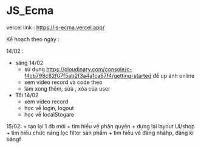 # JS_Ecma
vercel link : https://js-ecma.vercel.app/


Kế hoạch theo ngày :

14/02 :
  - sáng 14/02
    + sử dụng https://cloudinary.com/console/c-f4cb798c82f07f5ab2f3a4a1ca87f4/getting-started để up ảnh online
    + xem video record và code theo 
    + làm xong thêm, sửa , xóa của user
  - Tối 14/02
    + xem video record
    + học về login, logout 
    + học về localStogare


15/02:
     + tạo lại 1 db mới 
     + tìm hiểu về phân quyền 
     + dựng lại layout UI/shop 
     + tìm hiểu chức năng lọc filter sản phẩm 
     + tìm hiểu về đăng nhâhp, đăng kí băngf 
